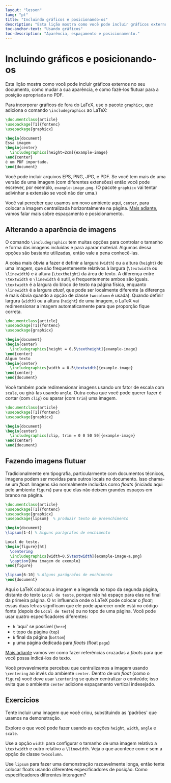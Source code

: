 ```yaml
---
layout: "lesson"
lang: "pt"
title: "Incluindo gráficos e posicionando-os"
description: "Esta lição mostra como você pode incluir gráficos externos no seu documento, como mudar a sua aparência, e como fazê-los flutuar para a posição apropriada no PDF."
toc-anchor-text: "Usando gráficos"
toc-description: "Aparência, espaçamento e posicionamento."
---
```


# Incluindo gráficos e posicionando-os

<span
  class="summary">Esta lição mostra como você pode incluir gráficos externos no seu
  documento, como mudar a sua aparência, e como fazê-los flutuar para a posição
  apropriada no PDF.</span>

Para incorporar gráficos de fora do LaTeX, use o pacote `graphicx`, que adiciona o
comando `\includegraphics` ao LaTeX:

```latex
\documentclass{article}
\usepackage[T1]{fontenc}
\usepackage{graphicx}

\begin{document}
Essa imagem
\begin{center}
  \includegraphics[height=2cm]{example-image}
\end{center}
é um PDF importado.
\end{document}
```

Você pode incluir arquivos EPS, PNG, JPG, e PDF.
Se você tem mais de uma versão de uma imagem (com diferentes extensões) então
você pode escrever, por exemplo, `example-image.png`. (O pacote `graphicx` vai
tentar adivinhar a extensão se você não der uma.)

Você vai perceber que usamos um novo ambiente aqui, `center`, para colocar a
imagem centralizada horizontalmente na página.  [Mais adiante](lesson-11),
vamos falar mais sobre espaçamento e posicionamento.

## Alterando a aparência de imagens

O comando `\includegraphics` tem muitas opções para controlar o tamanho e forma
das imagens incluídas e para aparar material.  Algumas dessa opções são bastante
utilizadas, então vale a pena conhecê-las.

A coisa mais óbvia a fazer é definir a largura (`width`) ou a altura (`height`)
de uma imagem, que são frequentemente relativos à largura (`\textwidth` ou
`\linewidth`) e à altura (`\textheight`) da área de texto.  A diferença entre
`\textwidth` e `\linewidth` é sutil, e frequentemente ambos são iguais. 
`\textwidth` é a largura do bloco de texto na página física, enquanto
`\linewidth` é a largura _atual_, que pode ser localmente diferente (a diferença
é mais óbvia quando a opção de classe `twocolumn` é usada).  Quando definir
largura (`width`) ou a altura (`height`) de uma imagem, o LaTeX vai
redimensionar a imagem automaticamente para que proporção fique correta.

```latex
\documentclass{article}
\usepackage[T1]{fontenc}
\usepackage{graphicx}

\begin{document}
\begin{center}
  \includegraphics[height = 0.5\textheight]{example-image}
\end{center}
Algum texto
\begin{center}
  \includegraphics[width = 0.5\textwidth]{example-image}
\end{center}
\end{document}
```

Você também pode redimensionar imagens usando um fator de escala com `scale`, ou
girá-las usando `angle`.  Outra coisa que você pode querer fazer é cortar (com
`clip`) ou aparar (com `trim`) uma imagem.

```latex
\documentclass{article}
\usepackage[T1]{fontenc}
\usepackage{graphicx}

\begin{document}
\begin{center}
  \includegraphics[clip, trim = 0 0 50 50]{example-image}
\end{center}
\end{document}
```

## Fazendo imagens flutuar

Tradicionalmente em tipografia, particularmente com documentos técnicos, imagens
podem ser movidas para outros locais no documento.  Isso chama-se um _float_.
Imagens são normalmente incluídas como _floats_ (iniciado aqui pelo ambiente
`figure`) para que elas não deixem grandes espaços em branco na página.

```latex
\documentclass{article}
\usepackage[T1]{fontenc}
\usepackage{graphicx}
\usepackage{lipsum}  % produzir texto de preenchimento

\begin{document}
\lipsum[1-4] % Alguns parágrafos de enchimento

Local de teste.
\begin{figure}[ht]
  \centering
  \includegraphics[width=0.5\textwidth]{example-image-a.png}
  \caption{Uma imagem de exemplo}
\end{figure}

\lipsum[6-10] % Alguns parágrafos de enchimento
\end{document}
```

Aqui o LaTeX colocou a imagem e a legenda no topo da segunda página, distante
do texto `Local de teste`, porque não há espaço para elas no final da primeira
página.  O `ht` influencia onde o LaTeX pode colocar o _float_;  essas duas
letras significam que ele pode aparecer onde está no código fonte (depois de
`Local de teste`) ou no topo de uma página.  Você pode usar quatro
especificadores diferentes:

- `h` 'aqui' se possível (`here`)
- `t` topo da página (`top`)
- `b` final da página (`bottom`)
- `p` uma página dedicada para _floats_ (float `page`)

[Mais adiante](lesson-09) vamos ver como fazer referências cruzadas a
_floats_ para que você possa indicá-los do texto.

Você provavelmente percebeu que centralizamos a imagem usando `\centering` ao
invés do ambiente `center`.  Dentro de um _float_ (como o `figure`) você deve
usar `\centering` se quiser centralizar o conteúdo;  isso evita que o ambiente
`center` adicione espaçamento vertical indesejado.

## Exercícios

Tente incluir uma imagem que você criou, substituindo as 'padrões' que usamos
na demonstração.

Explore o que você pode fazer usando as opções `height`, `width`, `angle` e
`scale`.

Use a opção `width` para configurar o tamanho de uma imagem relativo a
`\textwidth` e outro relativo a `\linewidth`.  Veja o que acontece com e sem a
opção de classe `twocolumn`.

Use `lipsum` para fazer uma demonstração razoavelmente longa, então tente
colocar floats usando diferentes especificadores de posição.  Como
especificadores diferentes interagem?
